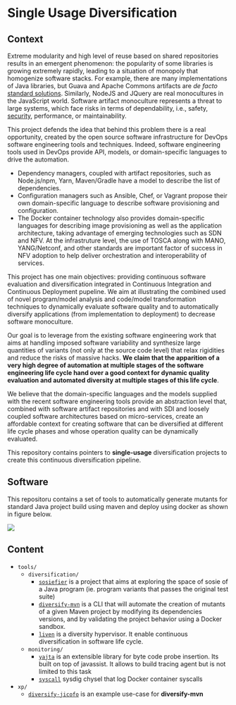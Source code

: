 # Single Usage Diversification

## Context

Extreme modularity and high level of reuse based on shared repositories results in an emergent phenomenon: the popularity of some libraries is growing extremely rapidly, leading to a situation of monopoly that homogenize software stacks. 
For example, there are many implementations of Java libraries, but Guava and Apache Commons artifacts are *de facto* [standard solutions](https://www.javaworld.com/article/2924315/open-source-tools/javas-top-20-the-most-used-java-libraries-on-github.html). 
Similarly, NodeJS and JQuery are real monocultures in the JavaScript world.
Software artifact monoculture represents a threat to large systems, which face risks in terms of dependability, i.e., safety, [security](https://www.infoworld.com/article/3003197/security/library-misuse-exposes-leading-java-platforms-to-attack.html), performance,  or maintainability.

This project defends the idea that behind this problem there is a real opportunity, created by the open source software infrastructure for DevOps software engineering tools and techniques. Indeed, software engineering tools used in DevOps provide API, models, or domain-specific languages to drive the automation. 
- Dependency managers, coupled with artifact repositories,  such as Node.js/npm, Yarn, Maven/Gradle have a model to describe the list of dependencies. 
- Configuration managers such as Ansible, Chef, or Vagrant  propose their own domain-specific language to describe software provisioning and configuration. 
- The Docker container technology also provides domain-specific languages for describing image provisioning as well as the application architecture, taking advantage of emerging technologies such as SDN and NFV. At the infrastruture level, the use of TOSCA along with MANO, YANG/Netconf, and other standards are important factor of success in NFV adoption to help deliver orchestration and interoperability of services. 

This project has one main objectives: providing continuous software evaluation and diversification integrated in Continuous Integration and Continuous Deployment pupeline. We aim at illustrating the combined used of novel program/model analysis and code/model transformation techniques to dynamically evaluate software quality and to automatically diversify applications (from implementation to deployment) to decrease software monoculture.


Our goal is to leverage from the existing software engineering work that aims at handling imposed software variability and synthesize large quantities of variants (not only at the source code level) that relax rigidities and reduce the risks of massive hacks. 
**We claim that the  apparition of a very high degree of automation at multiple stages of the software engineering life cycle hand over a good context for dynamic quality evaluation and automated diversity at multiple stages of this life cycle**. 

We believe that the domain-specific languages and the models supplied with the recent software engineering tools provide an abstraction level that, combined with software artifact repositories and with SDI and loosely coupled software architectures based on micro-services, create an affordable context for creating software that can be diversified at different life cycle phases and whose operation quality can be dynamically evaluated.

This repository contains pointers to **single-usage** diversification projects to create this continuous diversification pipeline. 

## Software 

This repositoru contains a set of tools to automatically generate mutants for standard Java project build using maven and deploy using docker as shown in figure below. 

![](https://hackmd.diverse-team.fr/uploads/upload_068d78b0ca8306f458605e955c306e7b.png)



## Content
  - `tools/`
    - `diversification/`
      - [`sosiefier`](https://github.com/DIVERSIFY-project/sosiefier) is a project that aims at exploring the space of sosie of a Java program (ie. program variants that passes the original test suite)
      - [`diversify-mvn`](https://github.com/maxleiko/diversify-mvn) is a CLI that will automate the creation of mutants of a given Maven project by modifying its dependencies versions, and by validating the project behavior using a Docker sandbox.
      - [`liven`](https://github.com/diverse-project/liven) is a diversity hypervisor. It enable continuous diversification in software life cycle.
    - `monitoring/`
      - [`yajta`](https://github.com/diverse-project/yajta) is an extensible library for byte code probe insertion. Its built on top of javassist. It allows to build tracing agent but is not limited to this task
      - [`syscall`](https://gist.github.com/nharrand/6f73d26d0ea1ece5a301c8b68eff556c) sysdig chysel that log Docker container syscalls
  - `xp/`
    - [`diversify-jicofo`](https://github.com/maxleiko/diversify-jicofo) is an example use-case for **diversify-mvn**
